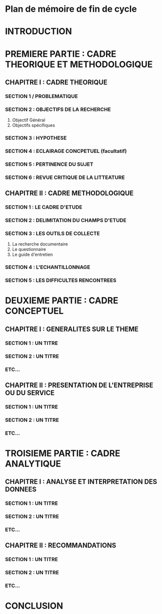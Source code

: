 Plan de mémoire de fin de cycle
==============

# INTRODUCTION

# PREMIERE PARTIE : CADRE THEORIQUE ET METHODOLOGIQUE

## CHAPITRE I : CADRE THEORIQUE

### SECTION 1 / PROBLEMATIQUE
### SECTION 2 : OBJECTIFS DE LA RECHERCHE

1. Objectif Général
2. Objectifs spécifiques

### SECTION 3 : HYPOTHESE
### SECTION 4 : ECLAIRAGE CONCPETUEL (facultatif)
### SECTION 5 : PERTINENCE DU SUJET
### SECTION 6 : REVUE CRITIQUE DE LA LITTEATURE

## CHAPITRE II : CADRE METHODOLOGIQUE

### SECTION 1 : LE CADRE D'ETUDE
### SECTION 2 : DELIMITATION DU CHAMPS D'ETUDE
### SECTION 3 : LES OUTILS DE COLLECTE

1. La recherche documentaire
2. Le questionnaire
3. Le guide d'entretien

### SECTION 4 : L'ECHANTILLONNAGE
### SECTION 5 : LES DIFFICULTES RENCONTREES


# DEUXIEME PARTIE : CADRE CONCEPTUEL

## CHAPITRE I : GENERALITES SUR LE THEME

### SECTION 1 : UN TITRE
### SECTION 2 : UN TITRE
### ETC...

## CHAPITRE II : PRESENTATION DE L'ENTREPRISE OU DU SERVICE

### SECTION 1 : UN TITRE
### SECTION 2 : UN TITRE
### ETC...


# TROISIEME PARTIE : CADRE ANALYTIQUE

## CHAPITRE I : ANALYSE ET INTERPRETATION DES DONNEES

### SECTION 1 : UN TITRE
### SECTION 2 : UN TITRE
### ETC...

## CHAPITRE II : RECOMMANDATIONS

### SECTION 1 : UN TITRE
### SECTION 2 : UN TITRE
### ETC...

# CONCLUSION
